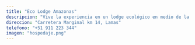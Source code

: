 ```yaml
---
title: "Eco Lodge Amazonas"
descripcion: "Vive la experiencia en un lodge ecológico en medio de la naturaleza."
direccion: "Carretera Marginal km 14, Lamas"
telefono: "+51 911 223 344"
imagen: "hospedaje.png"
---
```

